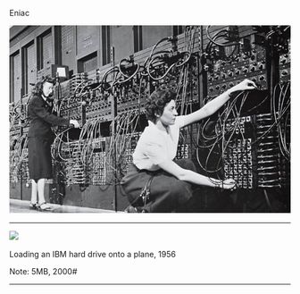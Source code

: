 Eniac

![](history/images/ENIAC-programmers.jpg)

---

![](images/)

Loading an IBM hard drive onto a plane, 1956

Note: 5MB, 2000#

---
